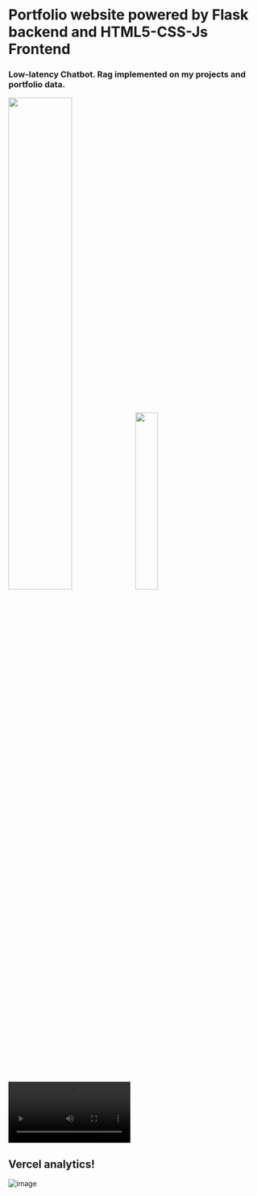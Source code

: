 # Portfolio website powered by Flask backend and HTML5-CSS-Js Frontend

### Low-latency Chatbot. Rag implemented on my projects and portfolio data.

<img src="https://github.com/user-attachments/assets/51d2f65c-f5ec-4b0a-87fd-39aa609fd053" width="50%"><img src="https://github.com/user-attachments/assets/2b88330f-a160-4510-927a-d2b260b36a1d" width="30%"> 
<video src="https://github.com/user-attachments/assets/a51e45f5-8c7a-4207-9743-04a986ff26cb" autoplay controls width=48%>

## Vercel analytics!
![image](https://github.com/user-attachments/assets/792c0a0f-0fc4-4293-9d20-0c51b1f16eae)


